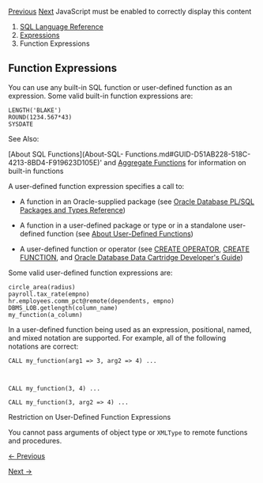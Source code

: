 [Previous](Datetime-Expressions.md) [Next](Interval-Expressions.md)
JavaScript must be enabled to correctly display this content

  1. [SQL Language Reference ](index.md)
  2. [ Expressions](Expressions.md)
  3. Function Expressions 

## Function Expressions

You can use any built-in SQL function or user-defined function as an
expression. Some valid built-in function expressions are:

    
    
    LENGTH('BLAKE') 
    ROUND(1234.567*43) 
    SYSDATE 

See Also:

[About SQL Functions](About-SQL-
Functions.md#GUID-D51AB228-518C-4213-8BD4-F919623D105E)' and [Aggregate
Functions](Aggregate-Functions.md#GUID-62BE676B-AF18-4E63-BD14-25206FEA0848)
for information on built-in functions

A user-defined function expression specifies a call to:

  * A function in an Oracle-supplied package (see [Oracle Database PL/SQL Packages and Types Reference](/pls/topic/lookup?ctx=en/database/oracle/oracle-database/23/sqlrf&id=ARPLS001)) 

  * A function in a user-defined package or type or in a standalone user-defined function (see [About User-Defined Functions](About-User-Defined-Functions.md#GUID-4EB3E236-8216-471C-BA44-23D87BDFEA67)) 

  * A user-defined function or operator (see [CREATE OPERATOR](CREATE-OPERATOR.md#GUID-62676C58-6F57-4572-8C09-7984A8E3EE9F), [CREATE FUNCTION](CREATE-FUNCTION.md#GUID-156AEDAC-ADD0-4E46-AA56-6D1F7CA63306), and [Oracle Database Data Cartridge Developer's Guide](/pls/topic/lookup?ctx=en/database/oracle/oracle-database/23/sqlrf&id=ADDCI2100)) 

Some valid user-defined function expressions are:

    
    
    circle_area(radius)
    payroll.tax_rate(empno)
    hr.employees.comm_pct@remote(dependents, empno)
    DBMS_LOB.getlength(column_name)
    my_function(a_column)
    

In a user-defined function being used as an expression, positional, named, and
mixed notation are supported. For example, all of the following notations are
correct:

    
    
    CALL my_function(arg1 => 3, arg2 => 4) ...
    
    
    
    CALL my_function(3, 4) ...
    
    CALL my_function(3, arg2 => 4) ...

Restriction on User-Defined Function Expressions

You cannot pass arguments of object type or `XMLType` to remote functions and
procedures.


[← Previous](Datetime-Expressions.md)

[Next →](Interval-Expressions.md)
